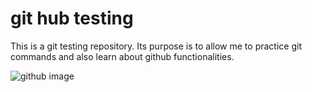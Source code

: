 <h1>git hub testing</h1>

This is a git testing repository. Its purpose is to allow me to practice git commands and also learn about github functionalities.  

![github image](https://i.imgur.com/KMZns1w.jpeg "github image")